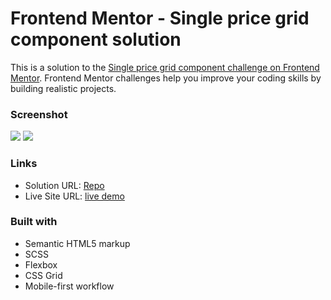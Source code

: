 # Frontend Mentor - Single price grid component solution

This is a solution to the [Single price grid component challenge on Frontend Mentor](https://www.frontendmentor.io/challenges/single-price-grid-component-5ce41129d0ff452fec5abbbc). Frontend Mentor challenges help you improve your coding skills by building realistic projects. 


### Screenshot

![](./images/mobile.jpg)
![](./images/desktop.jpg)


### Links

- Solution URL: [Repo](https://github.com/reynoldArun/qr-code-component-main)
- Live Site URL: [live demo](https://your-live-site-url.com)


### Built with

- Semantic HTML5 markup
- SCSS
- Flexbox
- CSS Grid
- Mobile-first workflow

